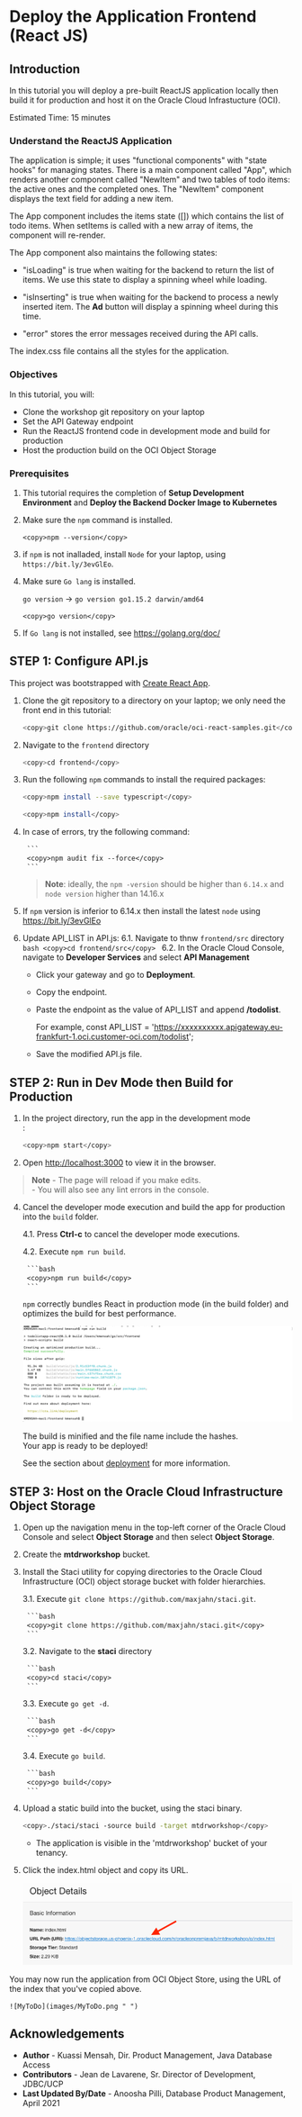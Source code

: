 # Deploy the Application Frontend (React JS)

## Introduction

In this tutorial you will deploy a pre-built ReactJS application locally then build it for production and host it on the Oracle Cloud Infrastucture (OCI).

Estimated Time: 15 minutes

### Understand the ReactJS Application

The application is simple; it uses "functional components" with "state hooks" for managing states. There is a main component called "App", which renders another component called "NewItem" and two tables of todo items: the active ones and the completed ones. The "NewItem" component displays the text field for adding a new item.

The App component includes the items state ([]) which contains the list of todo items. When setItems is called with a new array of items, the component will re-render.

The App component also maintains the following states:

- "isLoading" is true when waiting for the backend to return the list of items. We use this state to display a spinning wheel while loading.

- "isInserting" is true when waiting for the backend to process a newly inserted item. The **Ad** button will display a spinning wheel during this time.

- "error" stores the error messages received during the API calls.

The index.css file contains all the styles for the application.

### Objectives

In this tutorial, you will:
- Clone the workshop git repository on your laptop
- Set the API Gateway endpoint
- Run the ReactJS frontend code in development mode and build for production
- Host the production build on the OCI Object Storage

### Prerequisites

1. This tutorial requires the completion of **Setup Development Environment** and **Deploy the Backend   Docker Image to Kubernetes**

2. Make sure the `npm` command is installed.

    ```
    <copy>npm --version</copy>
    ```
3. if `npm` is not inalladed, install `Node` for your laptop, using `https://bit.ly/3evGlEo`.

4. Make sure `Go lang` is installed.

    `go version` -> `go version go1.15.2 darwin/amd64`

    ```
    <copy>go version</copy>
    ```
5. If `Go lang` is not installed, see https://golang.org/doc/

## **STEP 1**: Configure API.js

This project was bootstrapped with [Create React App](https://github.com/facebook/create-react-app).

1. Clone the git repository to a directory on your laptop; we only need the front end in this tutorial:

	```bash
	<copy>git clone https://github.com/oracle/oci-react-samples.git</copy>
	```

2. Navigate to the `frontend` directory
     ```bash
     <copy>cd frontend</copy>
    ```
3. Run the following `npm` commands to install the required packages:

	```bash
	<copy>npm install --save typescript</copy>
	```
	
	```bash
	<copy>npm install</copy>
	```
	
4. In case of errors, try the following command:
	
		```
		<copy>npm audit fix --force</copy>
		```
	
	>**Note**: ideally, the `npm -version` should be higher than  `6.14.x`  and `node version` higher than 14.16.x 
	
5. If `npm` version is inferior to 6.14.x then install the latest `node` using
		https://bit.ly/3evGlEo

6. Update API_LIST in API.js:
6.1. Navigate to thnw `frontend/src` directory
		```bash
		<copy>cd frontend/src</copy>
		```
6.2. In the Oracle Cloud Console, navigate to **Developer Services** and select **API Management**
	- Click your gateway and go to **Deployment**.
	- Copy the endpoint.
	- Paste the endpoint as the value of API_LIST and append **/todolist**.

		For example, const API_LIST = 'https://xxxxxxxxxx.apigateway.eu-frankfurt-1.oci.customer-oci.com/todolist';

  	- Save the modified API.js file.

## **STEP 2**: Run in Dev Mode then Build for Production

1. In the project directory, run the app in the development mode <br />:

	```bash
	<copy>npm start</copy>
	```

2. Open [http://localhost:3000](http://localhost:3000) to view it in the browser.

> **Note**
    - The page will reload if you make edits.<br />
    - You will also see any lint errors in the console.

4. Cancel the developer mode execution and build the app for production into the `build` folder.<br />

	4.1. Press **Ctrl-c** to cancel the developer mode executions.

	4.2. Execute `npm run build`.

		```bash
		<copy>npm run build</copy>
		```
	 `npm` correctly bundles React in production mode (in the build folder) and optimizes the build for best performance.

    ![run build](images/Run-build.png " ")

	The build is minified and the file name include the hashes.<br />
	Your app is ready to be deployed!

	See the section about [deployment](https://facebook.github.io/create-react-app/docs/deployment) for more information.

## **STEP 3**: Host on the Oracle Cloud Infrastructure Object Storage

1. Open up the navigation menu in the top-left corner of the Oracle Cloud Console and select
**Object Storage** and then select **Object Storage**.

2. Create the **mtdrworkshop** bucket.

3. Install the Staci utility for copying directories to the Oracle Cloud Infrastructure (OCI) object storage
   bucket with folder hierarchies.

	3.1. Execute `git clone https://github.com/maxjahn/staci.git`.

		```bash
		<copy>git clone https://github.com/maxjahn/staci.git</copy>
		```

	3.2. Navigate to the **staci** directory

		```bash
		<copy>cd staci</copy>
		```

	3.3. Execute `go get -d`.

		```bash
		<copy>go get -d</copy>
		```

	3.4. Execute `go build`.

		```bash
		<copy>go build</copy>
		```

4. Upload a static build into the bucket, using the staci binary.

	```bash
	<copy>./staci/staci -source build -target mtdrworkshop</copy>
	```

	- The application is visible in the 'mtdrworkshop' bucket of your tenancy.

5. Click the index.html object and copy its URL.

    ![bucket index](images/bucket-index.png " ")

You may now run the application from OCI Object Store, using the URL of the index that you've copied above.

    ![MyToDo](images/MyToDo.png " ")


## Acknowledgements

* **Author** -  Kuassi Mensah, Dir. Product Management, Java Database Access
* **Contributors** - Jean de Lavarene, Sr. Director of Development, JDBC/UCP
* **Last Updated By/Date** - Anoosha Pilli, Database Product Management,  April 2021
